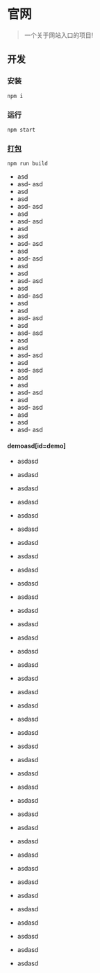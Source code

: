 # 官网

> 一个关于网站入口的项目!

## 开发

### 安装

```Basic
npm i
```

### 运行

```Basic
npm start
```

### [打包](#demo)

```Basic
npm run build
```

- asd
- asd- asd
- asd
- asd
- asd- asd
- asd
- asd- asd
- asd
- asd
- asd- asd
- asd
- asd- asd
- asd
- asd
- asd- asd
- asd
- asd- asd
- asd
- asd
- asd- asd
- asd
- asd- asd
- asd
- asd
- asd- asd
- asd
- asd- asd
- asd
- asd
- asd- asd
- asd
- asd- asd
- asd
- asd
- asd- asd

#### demoasd[id=demo]

- asdasd
- asdasd
- asdasd
- asdasd
- asdasd
- asdasd
- asdasd
- asdasd
- asdasd
- asdasd
- asdasd
- asdasd
- asdasd
- asdasd
- asdasd
- asdasd
- asdasd
- asdasd
- asdasd
- asdasd
- asdasd
- asdasd
- asdasd
- asdasd
- asdasd
- asdasd

- asdasd
- asdasd
- asdasd
- asdasd
- asdasd
- asdasd
- asdasd
- asdasd
- asdasd
- asdasd
- asdasd
- asdasd